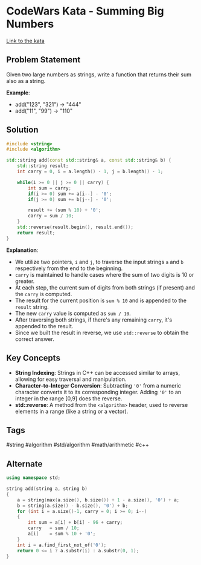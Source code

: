 # CodeWars Kata - Summing Big Numbers

[Link to the kata](https://www.codewars.com/kata/525f4206b73515bffb000b21/train/cpp)

## Problem Statement
Given two large numbers as strings, write a function that returns their sum also as a string.

**Example**:
- add("123", "321") -> "444"
- add("11", "99") -> "110"

## Solution

```cpp
#include <string>
#include <algorithm>

std::string add(const std::string& a, const std::string& b) {
    std::string result;
    int carry = 0, i = a.length() - 1, j = b.length() - 1;

    while(i >= 0 || j >= 0 || carry) {
        int sum = carry;
        if(i >= 0) sum += a[i--] - '0';
        if(j >= 0) sum += b[j--] - '0';

        result += (sum % 10) + '0';
        carry = sum / 10;
    }
    std::reverse(result.begin(), result.end());
    return result;
}
```

**Explanation**:

- We utilize two pointers, `i` and `j`, to traverse the input strings `a` and `b` respectively from the end to the beginning.
- `carry` is maintained to handle cases where the sum of two digits is 10 or greater.
- At each step, the current sum of digits from both strings (if present) and the `carry` is computed.
- The result for the current position is `sum % 10` and is appended to the `result` string.
- The new `carry` value is computed as `sum / 10`.
- After traversing both strings, if there's any remaining `carry`, it's appended to the result.
- Since we built the result in reverse, we use `std::reverse` to obtain the correct answer.

## Key Concepts

- **String Indexing**: Strings in C++ can be accessed similar to arrays, allowing for easy traversal and manipulation.
- **Character-to-Integer Conversion**: Subtracting `'0'` from a numeric character converts it to its corresponding integer. Adding `'0'` to an integer in the range [0,9] does the reverse.
- **std::reverse**: A method from the `<algorithm>` header, used to reverse elements in a range (like a string or a vector).

## Tags
#string #algorithm #std/algorithm #math/arithmetic #c++



## Alternate

```c++
using namespace std;

string add(string a, string b)
{
    a = string(max(a.size(), b.size()) + 1 - a.size(), '0') + a;
    b = string(a.size() - b.size(), '0') + b;
    for (int i = a.size()-1, carry = 0; i >= 0; i--)
    {
        int sum = a[i] + b[i] - 96 + carry;
        carry   = sum / 10;
        a[i]    = sum % 10 + '0';
    }
    int i = a.find_first_not_of('0');
    return 0 <= i ? a.substr(i) : a.substr(0, 1);
}
```

